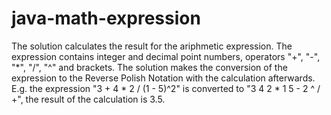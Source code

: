 # java-math-expression
The solution calculates the result for the ariphmetic expression. The expression contains integer and decimal point numbers, operators "+", 
"-", "*", "/", "^" and brackets. The solution makes the conversion of the expression to the Reverse Polish Notation with the calculation afterwards.
E.g. the expression "3 + 4 * 2 / (1 - 5)^2" is converted to "3 4 2 * 1 5 - 2 ^ / +", the result of the calculation is 3.5. 
